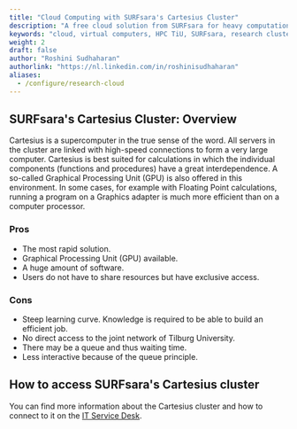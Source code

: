 ```yaml
---
title: "Cloud Computing with SURFsara's Cartesius Cluster"
description: "A free cloud solution from SURFsara for heavy computation tasks."
keywords: "cloud, virtual computers, HPC TiU, SURFsara, research clusters,infrastructure, parallel, research cloud"
weight: 2
draft: false
author: "Roshini Sudhaharan"
authorlink: "https://nl.linkedin.com/in/roshinisudhaharan"
aliases:
  - /configure/research-cloud
---
```


## SURFsara's Cartesius Cluster: Overview

Cartesius is a supercomputer in the true sense of the word. All servers in the cluster are linked with high-speed connections to form a very large computer. Cartesius is best suited for calculations in which the individual components (functions and procedures) have a great interdependence.
A so-called Graphical Processing Unit (GPU) is also offered in this environment. In some cases, for example with Floating Point calculations, running a program on a Graphics adapter is much more efficient than on a computer processor.

### Pros
- The most rapid solution.
- Graphical Processing Unit (GPU) available.
- A huge amount of software.
- Users do not have to share resources but have exclusive access.

### Cons
- Steep learning curve. Knowledge is required to be able to build an efficient job.
- No direct access to the joint network of Tilburg University.
- There may be a queue and thus waiting time.
- Less interactive because of the queue principle.

## How to access SURFsara's Cartesius cluster

You can find more information about the Cartesius cluster and how to connect to it on the [IT Service Desk](https://servicedesk.uvt.nl/tas/public/ssp/content/detail/service?unid=d3f67e5b448d4f629aa68ec1ac9578ce).

